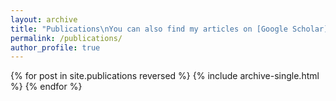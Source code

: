 ```yaml
---
layout: archive
title: "Publications\nYou can also find my articles on [Google Scholar](https://scholar.google.cz/citations?hl=zh-CN&user=KwTK6AoAAAAJ)"
permalink: /publications/
author_profile: true
---
```



{% for post in site.publications reversed %}
  {% include archive-single.html %}
{% endfor %}
